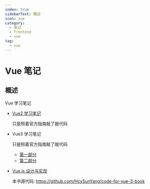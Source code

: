 ```yaml
---
index: true
sidebarText: 概述
icon: vue
category:
  - 笔记
  - frontend
  - vue
tag:
  - vue
---
```


# Vue 笔记

## 概述

Vue 学习笔记

- [Vue2 学习笔记](https://github.com/FuckDoctors/hello-vue-2.0)

  只是照着官方指南敲了敲代码

- Vue3 学习笔记

  只是照着官方指南敲了敲代码

  - [第一部分](https://github.com/FuckDoctors/hello-vue3)
  - [第二部分](./vue3/README.md)

- [Vue.js 设计与实现](./vue3-book/)

  本书源代码: <https://github.com/HcySunYang/code-for-vue-3-book>

<!-- more -->
